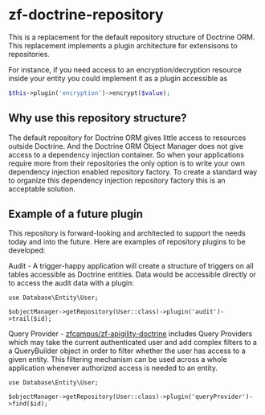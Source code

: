 zf-doctrine-repository
======================

This is a replacement for the default repository structure of 
Doctrine ORM.  This replacement implements a plugin architecture
for extensisons to repositories.  

For instance, if you need access to an encryption/decryption resource
inside your entity you could implement it as a plugin accessible as

```php
$this->plugin('encryption')->encrypt($value);
```

Why use this repository structure?
----------------------------------

The default repository for Doctrine ORM gives little access to resources
outside Doctrine.  And the Doctrine ORM Object Manager does not give 
access to a dependency injection container.  So when your applications 
require more from their repositories the only option is to write your 
own dependency injection enabled repository factory.  To create a standard
way to organize this dependency injection repository factory this is
an acceptable solution.


Example of a future plugin 
--------------------------

This repository is forward-looking and architected to support the needs 
today and into the future.  Here are examples of repository plugins 
to be developed:

Audit - A trigger-happy application will create a structure of triggers 
on all tables accessible as Doctrine entities.  Data would be accessible
directly or to access the audit data with a plugin:
```
use Database\Entity\User;

$objectManager->getRepository(User::class)->plugin('audit')->trail($id);
```

Query Provider - [zfcampus/zf-apigility-doctrine](https://github.com/zfcampus/zf-apigiltiy-doctrine) includes Query Providers which may take the current authenticated user and add complex filters to a a QueryBuilder object in order to filter whether the user has access to a given entity.  This filtering mechanism can be used across a whole application whenever authorized access is needed to an entity.
```
use Database\Entity\User;

$objectManager->getRepository(User::class)->plugin('queryProvider')->find($id);
```

